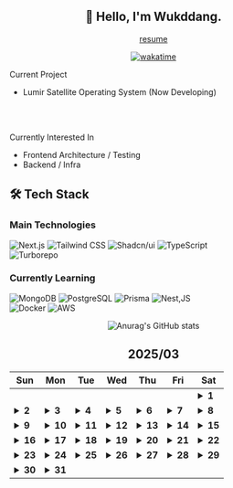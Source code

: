 <div align="center">

## 🙌 Hello, I'm Wukddang.

[resume](https://wukdddang.vercel.app)

[![wakatime](https://wakatime.com/badge/user/9b8b1e3c-c3ef-4910-b98f-96cd8c45d763.svg)](https://wakatime.com/@9b8b1e3c-c3ef-4910-b98f-96cd8c45d763)  


<div align="left">
  Current Project
  
  - Lumir Satellite Operating System (Now Developing)
  
  <br/>
  <br/>
  
  Currently Interested In
  - Frontend Architecture / Testing 
  - Backend / Infra

## 🛠 Tech Stack

### Main Technologies
![Next.js](https://img.shields.io/badge/-Next.js-000000?style=for-the-badge&logo=next.js&logoColor=white)
![Tailwind CSS](https://img.shields.io/badge/-Tailwind%20CSS-38B2AC?style=for-the-badge&logo=tailwind-css&logoColor=white)
![Shadcn/ui](https://img.shields.io/badge/-shadcn/ui-000000?style=for-the-badge&logo=shadcn/ui&logoColor=white)
![TypeScript](https://img.shields.io/badge/-TypeScript-3178C6?style=for-the-badge&logo=typescript&logoColor=white)
<br/>
![Turborepo](https://img.shields.io/badge/-Turborepo-EF4444?style=for-the-badge&logo=turborepo&logoColor=white)

### Currently Learning
![MongoDB](https://img.shields.io/badge/-MongoDB-47A248?style=for-the-badge&logo=mongodb&logoColor=white)
![PostgreSQL](https://img.shields.io/badge/-PostgreSQL-4169E1?style=for-the-badge&logo=postgresql&logoColor=white)
![Prisma](https://img.shields.io/badge/-Prisma-2D3748?style=for-the-badge&logo=prisma&logoColor=white)
![Nest,JS](https://img.shields.io/badge/-Nest.JS-E0234E?style=for-the-badge&logo=nestjs&logoColor=white)
<br/>
![Docker](https://img.shields.io/badge/-Docker-2496ED?style=for-the-badge&logo=docker&logoColor=white)
![AWS](https://img.shields.io/badge/-AWS-232F3E?style=for-the-badge&logo=amazon-web-service&logoColor=white)

</div>

![Anurag's GitHub stats](https://github-readme-stats.vercel.app/api?username=wukdddang&show_icons=true&theme=radical)


<!--CALENDAR-START-->
## 2025/03

| Sun | Mon | Tue | Wed | Thu | Fri | Sat |
| --- | --- | --- | --- | --- | --- | --- |
|     |     |     |     |     |     | <details><summary>**1**</summary>ATS: 프로젝트 개발</details> |
| <details><summary>**2**</summary>ATS: 프로젝트 개발</details> | <details><summary>**3**</summary>ATS: 프로젝트 개발</details> | <details><summary>**4**</summary>ATS: 프로젝트 개발</details> | <details><summary>**5**</summary>ATS: 프로젝트 개발</details> | <details><summary>**6**</summary>ATS: 프로젝트 개발</details> | <details><summary>**7**</summary>ATS: 프로젝트 개발</details> | <details><summary>**8**</summary>ATS: 프로젝트 개발</details> |
| <details><summary>**9**</summary>ATS: 프로젝트 개발</details> | <details><summary>**10**</summary>ATS: 프로젝트 개발</details> | <details><summary>**11**</summary>ATS: 프로젝트 개발</details> | <details><summary>**12**</summary>ATS: 프로젝트 개발</details> | <details><summary>**13**</summary>ATS: 프로젝트 개발</details> | <details><summary>**14**</summary>ATS: 프로젝트 개발</details> | <details><summary>**15**</summary>ATS: 프로젝트 개발</details> |
| <details><summary>**16**</summary>ATS: 프로젝트 개발</details> | <details><summary>**17**</summary>ATS: 프로젝트 개발</details> | <details><summary>**18**</summary>ATS: 프로젝트 개발</details> | <details><summary>**19**</summary>ATS: 프로젝트 개발</details> | <details><summary>**20**</summary>ATS: 프로젝트 개발 + 메일 전송 프로그램 개발</details> | <details><summary>**21**</summary>ATS: 프로젝트 개발 + 메일 전송 프로그램 개발</details> | <details><summary>**22**</summary>ATS: 프로젝트 개발 + 메일 전송 프로그램 개발</details> |
| <details><summary>**23**</summary>ATS: 프로젝트 개발 + 메일 전송 프로그램 개발</details> | <details><summary>**24**</summary>ATS: 프로젝트 개발 + 메일 전송 프로그램 개발 + NestJS: 섹션 8-5~11</details> | <details><summary>**25**</summary>ATS: 프로젝트 개발 + NestJS: 섹션 8-12~15</details> | <details><summary>**26**</summary>ATS: 프로젝트 개발 + NestJS: 섹션 8-16~23</details> | <details><summary>**27**</summary>ATS: 프로젝트 개발</details> | <details><summary>**28**</summary>ATS: 프로젝트 개발</details> | <details><summary>**29**</summary>ATS: 프로젝트 개발</details> |
| <details><summary>**30**</summary>ATS: 프로젝트 개발 + NestJS: 섹션 8-24~25</details> | <details><summary>**31**</summary>ATS: 프로젝트 개발 + NestJS: 섹션 8-26~27</details> |

<!--CALENDAR-END-->
